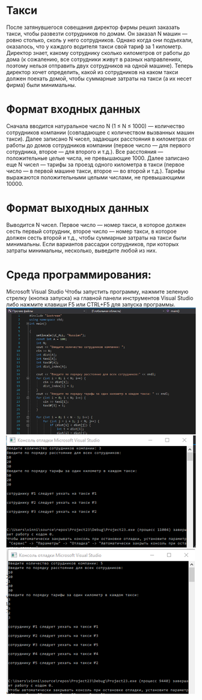 # Такси
После затянувшегося совещания директор фирмы решил заказать такси, чтобы развезти сотрудников по домам. Он заказал N машин — ровно столько, сколь у него сотрудников. Однако когда они подъехали, оказалось, что у каждого водителя такси свой тариф за 1 километр. Директор знает, какому сотруднику сколько километров от работы до дома (к сожалению, все сотрудники живут в разных направлениях, поэтому нельзя отправить двух сотрудников на одной машине). Теперь директор хочет определить, какой из сотрудников на каком такси должен поехать домой, чтобы суммарные затраты на такси (а их несет фирма) были минимальны.
# Формат входных данных
Сначала вводится натуральное число N (1 ≤ N ≤ 1000) — количество сотрудников компании (совпадающее с количеством вызванных машин такси). Далее записано N чисел, задающих расстояния в километрах от работы до домов сотрудников компании (первое число — для первого сотрудника, второе — для второго и т.д.). Все расстояния — положительные целые числа, не превышающие 1000. Далее записано еще N чисел — тарифы за проезд одного километра в такси (первое число — в первой машине такси, второе — во второй и т.д.). Тарифы выражаются положительными целыми числами, не превышающими 10000.
# Формат выходных данных
Выводится N чисел. Первое число — номер такси, в которое должен сесть первый сотрудник, второе число — номер такси, в которое должен сесть второй и т.д., чтобы суммарные затраты на такси были минимальны. Если вариантов рассадки сотрудников, при которых затраты минимальны, несколько, выведите любой из них.
# Среда программирования: 
Microsoft Visual Studio Чтобы запустить программу, нажмите зеленую стрелку (кнопка запуска) на главной панели инструментов Visual Studio либо нажмите клавиши F5 или CTRL+F5 для запуска программы.
![Изображение alt](https://github.com/daryagent/labprogramm/raw/main/10.png)
![Изображение alt](https://github.com/daryagent/labprogramm/raw/main/11.png)
![Изображение alt](https://github.com/daryagent/labprogramm/raw/main/12.png)
